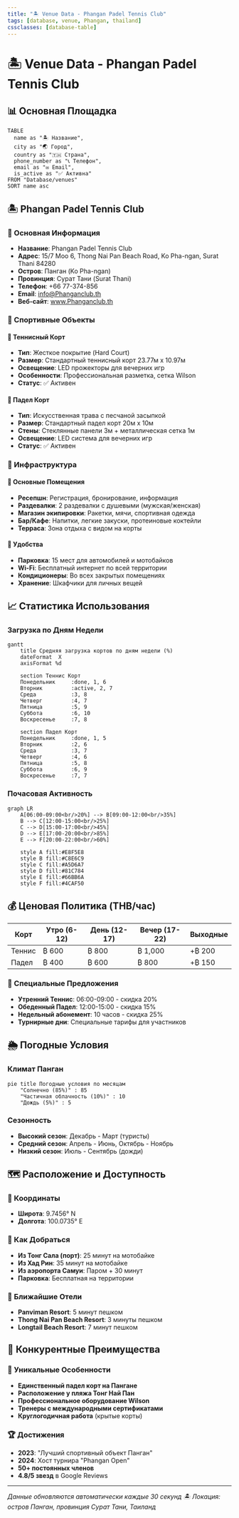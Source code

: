 ```yaml
---
title: "🏝️ Venue Data - Phangan Padel Tennis Club"
tags: [database, venue, Phangan, thailand]
cssclasses: [database-table]
---
```


# 🏝️ Venue Data - Phangan Padel Tennis Club

## 📊 Основная Площадка

```dataview
TABLE
  name as "🏝️ Название",
  city as "🌏 Город",
  country as "🇹🇭 Страна",
  phone_number as "📞 Телефон",
  email as "✉️ Email",
  is_active as "✅ Активна"
FROM "Database/venues"
SORT name asc
```

## 🏝️ Phangan Padel Tennis Club

### 📍 Основная Информация

- **Название**: Phangan Padel Tennis Club
- **Адрес**: 15/7 Moo 6, Thong Nai Pan Beach Road, Ko Pha-ngan, Surat Thani 84280
- **Остров**: Панган (Ko Pha-ngan)
- **Провинция**: Сурат Тани (Surat Thani)
- **Телефон**: +66 77-374-856
- **Email**: info@Phanganclub.th
- **Веб-сайт**: www.Phanganclub.th

### 🏓 Спортивные Объекты

#### 🎾 Теннисный Корт

- **Тип**: Жесткое покрытие (Hard Court)
- **Размер**: Стандартный теннисный корт 23.77м x 10.97м
- **Освещение**: LED прожекторы для вечерних игр
- **Особенности**: Профессиональная разметка, сетка Wilson
- **Статус**: ✅ Активен

#### 🏓 Падел Корт

- **Тип**: Искусственная трава с песчаной засыпкой
- **Размер**: Стандартный падел корт 20м x 10м
- **Стены**: Стеклянные панели 3м + металлическая сетка 1м
- **Освещение**: LED система для вечерних игр
- **Статус**: ✅ Активен

### 🌴 Инфраструктура

#### 🏢 Основные Помещения

- **Ресепшн**: Регистрация, бронирование, информация
- **Раздевалки**: 2 раздевалки с душевыми (мужская/женская)
- **Магазин экипировки**: Ракетки, мячи, спортивная одежда
- **Бар/Кафе**: Напитки, легкие закуски, протеиновые коктейли
- **Терраса**: Зона отдыха с видом на корты

#### 🚗 Удобства

- **Парковка**: 15 мест для автомобилей и мотобайков
- **Wi-Fi**: Бесплатный интернет по всей территории
- **Кондиционеры**: Во всех закрытых помещениях
- **Хранение**: Шкафчики для личных вещей

## 📈 Статистика Использования

### Загрузка по Дням Недели

```mermaid
gantt
    title Средняя загрузка кортов по дням недели (%)
    dateFormat  X
    axisFormat %d

    section Теннис Корт
    Понедельник     :done, 1, 6
    Вторник         :active, 2, 7
    Среда           :3, 8
    Четверг         :4, 7
    Пятница         :5, 9
    Суббота         :6, 10
    Воскресенье     :7, 8

    section Падел Корт
    Понедельник     :done, 1, 5
    Вторник         :2, 6
    Среда           :3, 7
    Четверг         :4, 6
    Пятница         :5, 8
    Суббота         :6, 9
    Воскресенье     :7, 7
```

### Почасовая Активность

```mermaid
graph LR
    A[06:00-09:00<br/>20%] --> B[09:00-12:00<br/>35%]
    B --> C[12:00-15:00<br/>25%]
    C --> D[15:00-17:00<br/>45%]
    D --> E[17:00-20:00<br/>85%]
    E --> F[20:00-22:00<br/>60%]

    style A fill:#E8F5E8
    style B fill:#C8E6C9
    style C fill:#A5D6A7
    style D fill:#81C784
    style E fill:#66BB6A
    style F fill:#4CAF50
```

## 💰 Ценовая Политика (THB/час)

| Корт   | Утро (6-12) | День (12-17) | Вечер (17-22) | Выходные |
| ------ | ----------- | ------------ | ------------- | -------- |
| Теннис | ₿ 600       | ₿ 800        | ₿ 1,000       | +₿ 200   |
| Падел  | ₿ 400       | ₿ 600        | ₿ 800         | +₿ 150   |

### 🎯 Специальные Предложения

- **Утренний Теннис**: 06:00-09:00 - скидка 20%
- **Обеденный Падел**: 12:00-15:00 - скидка 15%
- **Недельный абонемент**: 10 часов - скидка 25%
- **Турнирные дни**: Специальные тарифы для участников

## 🌦️ Погодные Условия

### Климат Панган

```mermaid
pie title Погодные условия по месяцам
    "Солнечно (85%)" : 85
    "Частичная облачность (10%)" : 10
    "Дождь (5%)" : 5
```

### Сезонность

- **Высокий сезон**: Декабрь - Март (туристы)
- **Средний сезон**: Апрель - Июнь, Октябрь - Ноябрь
- **Низкий сезон**: Июль - Сентябрь (дожди)

## 🗺️ Расположение и Доступность

### 📍 Координаты

- **Широта**: 9.7456° N
- **Долгота**: 100.0735° E

### 🚗 Как Добраться

- **Из Тонг Сала (порт)**: 25 минут на мотобайке
- **Из Хад Рин**: 35 минут на мотобайке
- **Из аэропорта Самуи**: Паром + 30 минут
- **Парковка**: Бесплатная на территории

### 🏨 Ближайшие Отели

- **Panviman Resort**: 5 минут пешком
- **Thong Nai Pan Beach Resort**: 3 минуты пешком
- **Longtail Beach Resort**: 7 минут пешком

## 🎯 Конкурентные Преимущества

### 🌟 Уникальные Особенности

- **Единственный падел корт на Пангане**
- **Расположение у пляжа Тонг Най Пан**
- **Профессиональное оборудование Wilson**
- **Тренеры с международными сертификатами**
- **Круглогодичная работа** (крытые корты)

### 🏆 Достижения

- **2023**: "Лучший спортивный объект Панган"
- **2024**: Хост турнира "Phangan Open"
- **50+ постоянных членов**
- **4.8/5 звезд** в Google Reviews

---

_Данные обновляются автоматически каждые 30 секунд_
_🏝️ Локация: остров Панган, провинция Сурат Тани, Таиланд_
